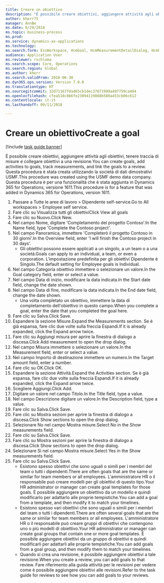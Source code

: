 ```yaml
--- 
title: Creare un obiettivo
description: "È possibile creare obiettivi, aggiungere attività agli obiettivi, tenere traccia di misure e collegare obiettivi a una revisione."
author: kherr75
manager: AnnBe
ms.date: 8/29/2018
ms.topic: business-process
ms.prod: 
ms.service: dynamics-ax-applications
ms.technology: 
ms.search.form: EssWorkspace, HcmGoal, HcmMeasurementDetailDialog, HcmPerfJournalAdd, HcmGoalChangeSettings
audience: Application User
ms.reviewer: rschloma
ms.search.scope: Core, Operations
ms.search.region: Global
ms.author: kherr
ms.search.validFrom: 2016-06-30
ms.dyn365.ops.version: Version 7.0.0
ms.translationtype: HT
ms.sourcegitcommit: 32d71167fdad65cb1dec37671999a497759ca484
ms.openlocfilehash: cfea518c866fe23094119868b580a453cb06c612
ms.contentlocale: it-it
ms.lasthandoff: 09/11/2018

---
```

# <a name="create-a-goal"></a><span data-ttu-id="8045b-103">Creare un obiettivo</span><span class="sxs-lookup"><span data-stu-id="8045b-103">Create a goal</span></span>

[!include [task guide banner](../../includes/task-guide-banner.md)]

<span data-ttu-id="8045b-104">È possibile creare obiettivi, aggiungere attività agli obiettivi, tenere traccia di misure e collegare obiettivi a una revisione.</span><span class="sxs-lookup"><span data-stu-id="8045b-104">You can create goals, add activities to goals, track measurements, and link the goals to a review.</span></span> <span data-ttu-id="8045b-105">Questa procedura è stata creata utilizzando la società di dati dimostrativi USMF.</span><span class="sxs-lookup"><span data-stu-id="8045b-105">This procedure was created using the USMF demo data company.</span></span> <span data-ttu-id="8045b-106">Questa procedura è per una funzionalità che è stata aggiunta in Dynamics 365 for Operations, versione 1611.</span><span class="sxs-lookup"><span data-stu-id="8045b-106">This procedure is for a feature that was added in Dynamics 365 for Operations, version 1611.</span></span>

1. <span data-ttu-id="8045b-107">Passare a Tutte le aree di lavoro > Dipendente self-service.</span><span class="sxs-lookup"><span data-stu-id="8045b-107">Go to All workspaces > Employee self service.</span></span>
2. <span data-ttu-id="8045b-108">Fare clic su Visualizza tutti gli obiettivi</span><span class="sxs-lookup"><span data-stu-id="8045b-108">Click View all goals</span></span>
3. <span data-ttu-id="8045b-109">Fare clic su Nuovo.</span><span class="sxs-lookup"><span data-stu-id="8045b-109">Click New.</span></span>
4. <span data-ttu-id="8045b-110">Nel campo Nome, digitare 'Completamento del progetto Contoso'.</span><span class="sxs-lookup"><span data-stu-id="8045b-110">In the Name field, type 'Complete the Contoso project'.</span></span>
5. <span data-ttu-id="8045b-111">Nel campo Panoramica, immettere 'Completerò il progetto Contoso in 30 giorni'.</span><span class="sxs-lookup"><span data-stu-id="8045b-111">In the Overview field, enter 'I will finish the Contoso project in 30 days'.</span></span>
    * <span data-ttu-id="8045b-112">Gli obiettivi possono essere applicati a un singolo, a un team o a una società.</span><span class="sxs-lookup"><span data-stu-id="8045b-112">Goals can apply to an individual, a team, or even a corporation.</span></span> <span data-ttu-id="8045b-113">L'impostazione predefinita per gli obiettivi Dipendente è Singolo.</span><span class="sxs-lookup"><span data-stu-id="8045b-113">The default setting for Employee goals is Individual.</span></span>  
6. <span data-ttu-id="8045b-114">Nel campo Categoria obiettivo immettere o selezionare un valore.</span><span class="sxs-lookup"><span data-stu-id="8045b-114">In the Goal category field, enter or select a value.</span></span>
7. <span data-ttu-id="8045b-115">Nel campo Data di inizio, modificare la data indicata.</span><span class="sxs-lookup"><span data-stu-id="8045b-115">In the Start date field, change the date shown.</span></span>
8. <span data-ttu-id="8045b-116">Nel campo Data di fine, modificare la data indicata.</span><span class="sxs-lookup"><span data-stu-id="8045b-116">In the End date field, change the date shown.</span></span>
    * <span data-ttu-id="8045b-117">Una volta completato un obiettivo, immettere la data di completamento dell'obiettivo in questo campo.</span><span class="sxs-lookup"><span data-stu-id="8045b-117">When you complete a goal, enter the date that you completed the goal here.</span></span>  
9. <span data-ttu-id="8045b-118">Fare clic su Salva.</span><span class="sxs-lookup"><span data-stu-id="8045b-118">Click Save.</span></span>
10. <span data-ttu-id="8045b-119">Espandere la sezione Misure.</span><span class="sxs-lookup"><span data-stu-id="8045b-119">Expand the Measurements section.</span></span> <span data-ttu-id="8045b-120">Se è già espansa, fare clic due volte sulla freccia Espandi.</span><span class="sxs-lookup"><span data-stu-id="8045b-120">If it is already expanded, click the Expand arrow twice.</span></span>
11. <span data-ttu-id="8045b-121">Fare clic su Aggiungi misura per aprire la finestra di dialogo a discesa.</span><span class="sxs-lookup"><span data-stu-id="8045b-121">Click Add measurement to open the drop dialog.</span></span>
12. <span data-ttu-id="8045b-122">Nel campo Misura immettere o selezionare un valore.</span><span class="sxs-lookup"><span data-stu-id="8045b-122">In the Measurement field, enter or select a value.</span></span>
13. <span data-ttu-id="8045b-123">Nel campo Importo di destinazione immettere un numero.</span><span class="sxs-lookup"><span data-stu-id="8045b-123">In the Target amount field, enter a number.</span></span>
14. <span data-ttu-id="8045b-124">Fare clic su OK.</span><span class="sxs-lookup"><span data-stu-id="8045b-124">Click OK.</span></span>
15. <span data-ttu-id="8045b-125">Espandere la sezione Attività.</span><span class="sxs-lookup"><span data-stu-id="8045b-125">Expand the Activities section.</span></span> <span data-ttu-id="8045b-126">Se è già espansa, fare clic due volte sulla freccia Espandi.</span><span class="sxs-lookup"><span data-stu-id="8045b-126">If it is already expanded, click the Expand arrow twice.</span></span>
16. <span data-ttu-id="8045b-127">Scegliere Aggiungi.</span><span class="sxs-lookup"><span data-stu-id="8045b-127">Click Add.</span></span>
17. <span data-ttu-id="8045b-128">Digitare un valore nel campo Titolo.</span><span class="sxs-lookup"><span data-stu-id="8045b-128">In the Title field, type a value.</span></span>
18. <span data-ttu-id="8045b-129">Nel campo Descrizione digitare un valore.</span><span class="sxs-lookup"><span data-stu-id="8045b-129">In the Description field, type a value.</span></span>
19. <span data-ttu-id="8045b-130">Fare clic su Salva.</span><span class="sxs-lookup"><span data-stu-id="8045b-130">Click Save.</span></span>
20. <span data-ttu-id="8045b-131">Fare clic su Mostra sezioni per aprire la finestra di dialogo a discesa.</span><span class="sxs-lookup"><span data-stu-id="8045b-131">Click Show sections to open the drop dialog.</span></span>
21. <span data-ttu-id="8045b-132">Selezionare No nel campo Mostra misure.</span><span class="sxs-lookup"><span data-stu-id="8045b-132">Select No in the Show measurements field.</span></span>
22. <span data-ttu-id="8045b-133">Fare clic su Salva.</span><span class="sxs-lookup"><span data-stu-id="8045b-133">Click Save.</span></span>
23. <span data-ttu-id="8045b-134">Fare clic su Mostra sezioni per aprire la finestra di dialogo a discesa.</span><span class="sxs-lookup"><span data-stu-id="8045b-134">Click Show sections to open the drop dialog.</span></span>
24. <span data-ttu-id="8045b-135">Selezionare Sì nel campo Mostra misure.</span><span class="sxs-lookup"><span data-stu-id="8045b-135">Select Yes in the Show measurements field.</span></span>
25. <span data-ttu-id="8045b-136">Fare clic su Salva.</span><span class="sxs-lookup"><span data-stu-id="8045b-136">Click Save.</span></span>
    * <span data-ttu-id="8045b-137">Esistono spesso obiettivi che sono uguali o simili per i membri del team o tutti i dipendenti.</span><span class="sxs-lookup"><span data-stu-id="8045b-137">There are often goals that are the same or similar for team members or all employees.</span></span>     <span data-ttu-id="8045b-138">L'amministratore HR o il responsabile può creare modelli per gli obiettivi di questo tipo.</span><span class="sxs-lookup"><span data-stu-id="8045b-138">Your HR administrator or manager can create goal templates for those goals.</span></span> <span data-ttu-id="8045b-139">È possibile aggiungere un obiettivo da un modello e quindi modificarlo per adattarlo alle proprie tempistiche.</span><span class="sxs-lookup"><span data-stu-id="8045b-139">You can add a goal from a template, and then modify it to match your timelines.</span></span>  
    * <span data-ttu-id="8045b-140">Esistono spesso vari obiettivi che sono uguali o simili per i membri del team o tutti i dipendenti.</span><span class="sxs-lookup"><span data-stu-id="8045b-140">There are often several goals that are the same or similar for team members or all employees.</span></span>     <span data-ttu-id="8045b-141">L'amministratore HR o il responsabile può creare gruppi di obiettivi che contengono uno o più modelli di obiettivo.</span><span class="sxs-lookup"><span data-stu-id="8045b-141">Your HR administrator or manager can create goal groups that contain one or more goal templates.</span></span> <span data-ttu-id="8045b-142">È possibile aggiungere obiettivi da un gruppo di obiettivi e quindi modificarli per adattarli alle proprie tempistiche.</span><span class="sxs-lookup"><span data-stu-id="8045b-142">You can add goals from a goal group, and then modify them to match your timelines.</span></span>  
    * <span data-ttu-id="8045b-143">Quando si crea una revisione, è possibile aggiungere obiettivi a tale revisione.</span><span class="sxs-lookup"><span data-stu-id="8045b-143">When you create a review, you can add goals to that review.</span></span> <span data-ttu-id="8045b-144">Fare riferimento alla guida attività per le revisioni per vedere come è possibile aggiungere obiettivi alle revisioni.</span><span class="sxs-lookup"><span data-stu-id="8045b-144">Refer to the task guide for reviews to see how you can add goals to your reviews.</span></span>  


